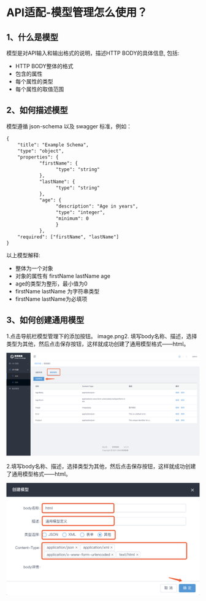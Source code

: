 # API适配-模型管理怎么使用？
## 1、什么是模型
模型是对API输入和输出格式的说明，描述HTTP BODY的具体信息, 包括:
* HTTP BODY整体的格式
* 包含的属性
* 每个属性的类型
* 每个属性的取值范围
## 2、如何描述模型
模型遵循 json-schema 以及 swagger 标准，例如：
```
{
    "title": "Example Schema",
    "type": "object",    
    "properties": {
            "firstName": {
                  "type": "string"        
            },        
            "lastName": {
                  "type": "string"        
            },       
            "age": {            
                  "description": "Age in years",           
                  "type": "integer",            
                  "minimum": 0        
                  }    
            },    
    "required": ["firstName", "lastName"]
}
```

以上模型解释:
* 整体为一个对象
* 对象的属性有 firstName lastName age
* age的类型为整形，最小值为0
* firstName lastName 为字符串类型
* firstName lastName为必填项
## 3、如何创建通用模型
1.点击导航栏模型管理下的添加按钮。
image.png2. 填写body名称、描述，选择类型为其他，然后点击保存按钮，这样就成功创建了通用模型格式——html。

![](https://github.com/zhangwanjun111/OrchsymHelp/raw/master/A2Amodel/37530F10-32C3-42FC-8FED-BB9466C28CEC.png)

2.填写body名称、描述，选择类型为其他，然后点击保存按钮，这样就成功创建了通用模型格式——html。 

![](https://github.com/zhangwanjun111/OrchsymHelp/raw/master/A2Amodel/image.png)
